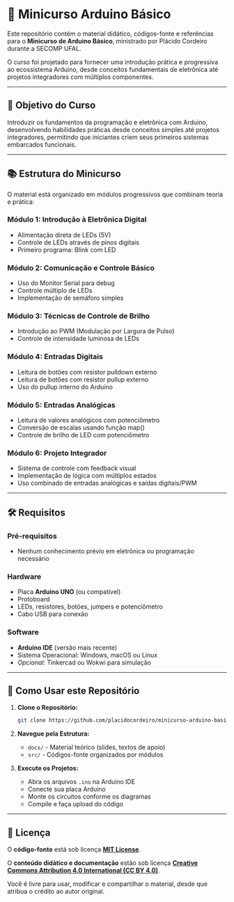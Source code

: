 # 🤖 Minicurso Arduino Básico

Este repositório contém o material didático, códigos-fonte e referências para o **Minicurso de Arduino Básico**, ministrado por Plácido Cordeiro durante a SECOMP UFAL.

O curso foi projetado para fornecer uma introdução prática e progressiva ao ecossistema Arduino, desde conceitos fundamentais de eletrônica até projetos integradores com múltiplos componentes.

---

## 🎯 Objetivo do Curso

Introduzir os fundamentos da programação e eletrônica com Arduino, desenvolvendo habilidades práticas desde conceitos simples até projetos integradores, permitindo que iniciantes criem seus primeiros sistemas embarcados funcionais.

---

## 📚 Estrutura do Minicurso

O material está organizado em módulos progressivos que combinam teoria e prática:

### **Módulo 1: Introdução à Eletrônica Digital**
- Alimentação direta de LEDs (5V)
- Controle de LEDs através de pinos digitais
- Primeiro programa: Blink com LED

### **Módulo 2: Comunicação e Controle Básico**
- Uso do Monitor Serial para debug
- Controle múltiplo de LEDs
- Implementação de semáforo simples

### **Módulo 3: Técnicas de Controle de Brilho**
- Introdução ao PWM (Modulação por Largura de Pulso)
- Controle de intensidade luminosa de LEDs

### **Módulo 4: Entradas Digitais**
- Leitura de botões com resistor pulldown externo
- Leitura de botões com resistor pullup externo
- Uso do pullup interno do Arduino

### **Módulo 5: Entradas Analógicas**
- Leitura de valores analógicos com potenciômetro
- Conversão de escalas usando função map()
- Controle de brilho de LED com potenciômetro

### **Módulo 6: Projeto Integrador**
- Sistema de controle com feedback visual
- Implementação de lógica com múltiplos estados
- Uso combinado de entradas analógicas e saídas digitais/PWM

---

## 🛠️ Requisitos

### **Pré-requisitos**
- Nenhum conhecimento prévio em eletrônica ou programação necessário

### **Hardware**
- Placa **Arduino UNO** (ou compatível)
- Protoboard
- LEDs, resistores, botões, jumpers e potenciômetro
- Cabo USB para conexão

### **Software**
- **Arduino IDE** (versão mais recente)
- Sistema Operacional: Windows, macOS ou Linux
- *Opcional:* Tinkercad ou Wokwi para simulação

---

## 📖 Como Usar este Repositório

1. **Clone o Repositório:**
   ```bash
   git clone https://github.com/placidocordeiro/minicurso-arduino-basico.git
   ```

2. **Navegue pela Estrutura:**
   - `docs/` - Material teórico (slides, textos de apoio)
   - `src/` - Códigos-fonte organizados por módulos

3. **Execute os Projetos:**
   - Abra os arquivos `.ino` na Arduino IDE
   - Conecte sua placa Arduino
   - Monte os circuitos conforme os diagramas
   - Compile e faça upload do código

---

## 📝 Licença

O **código-fonte** está sob licença **[MIT License](LICENSE)**.

O **conteúdo didático e documentação** estão sob licença **[Creative Commons Attribution 4.0 International (CC BY 4.0)](https://creativecommons.org/licenses/by/4.0/)**.

Você é livre para usar, modificar e compartilhar o material, desde que atribua o crédito ao autor original.
